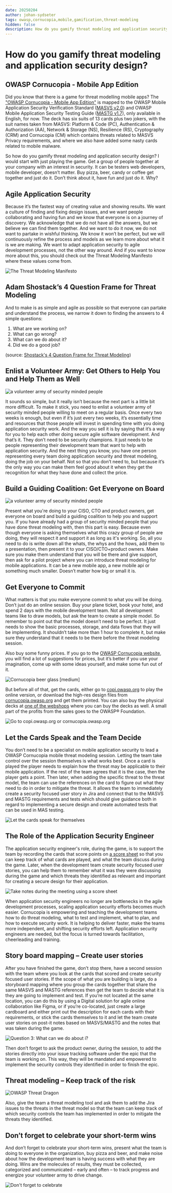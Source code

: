 ```yaml
---
date: 20250204
author: johan-sydseter
tags: owasp,cornucopia,mobile,gamification,threat-modeling
hidden: false
description: How do you gamify threat modeling and application security design?
---
```

# How do you gamify threat modeling and application security design?

## OWASP Cornucopia - Mobile App Edition

Did you know that there is a game for threat modelling mobile apps? The ["OWASP Cornucopia - Mobile App Edition"](https://cornucopia.owasp.org/cards) is mapped to the OWASP Mobile Application Security Verification Standard ([MASVS v2.0](https://mas.owasp.org/MASVS/)) and OWASP Mobile Application Security Testing Guide ([MASTG v1.7](https://mas.owasp.org/MASTG/)), only available in English, for now. The deck has six suits of 13 cards plus two jokers, with the suit names taken from MASVS: Platform & Code (PC), Authentication & Authorization (AA), Network & Storage (NS), Resilience (RS), Cryptography (CRM) and Cornucopia (CM) which contains threats related to MASVS Privacy requirements, and where we also have added some nasty cards related to mobile malware.

So how do you gamify threat modeling and application security design? I would start with just playing the game. Get a group of people together at your company with an interest in security. It can be testers web developers, mobile developer, doesn’t matter. Buy pizza, beer, candy or coffee get together and just do it. Don’t think about it, have fun and just do it. Why?

## Agile Application Security

Because it’s the fastest way of creating value and showing results.
We want a culture of finding and fixing design issues, and we want people collaborating and having fun and we know that everyone is on a journey of discovery. We acknowledge that we do not have all the answers, but we believe we can find them together.
And we want to do it now, we do not want to partake in wishful thinking.
We know it won’t be perfect, but we will continuously refine the process and models as we learn more about what it is we are making.
We want to adapt application security to agile development processes, not the other way around.
And if you want to know more about this, you should check out the Threat Modeling Manifesto where these values come from.

![The Threat Modeling Manifesto](agile-app-sec.png)

## Adam Shostack’s 4 Question Frame for Threat Modeling

And to make is as simple and agile as possible so that everyone can partake and understand the process, we narrow it down to finding the answers to 4 simple questions:

1. What are we working on?
2. What can go wrong?
3. What can we do about it?
4. Did we do a good job?

(source: [Shostack's 4 Question Frame for Threat Modeling](https://github.com/adamshostack/4QuestionFrame))

## Enlist a Volunteer Army: Get Others to Help You and Help Them as Well

![a volunteer army of security minded people](army.jpg)

It sounds so simple, but it really isn’t because the next part is a little bit more difficult. To make it stick, you need to enlist a volunteer army of security minded people willing to meet on a regular basis. Once every two weeks is enough, but even if it’s just every two weeks, it’s essentially time and resources that those people will invest in spending time with you doing application security work.
And the way you sell it is by saying that it’s a way for you to help each other doing secure agile software development. And that’s it.
They don’t need to be security champions. It just needs to be people representing their development team that want to help with application security.
And the next thing you know, you have one person representing every team doing application security and threat modeling, doing the job on your behalf.
Not so that you don’t need to, but because it’s the only way you can make them feel good about it when they get the recognition for what they have done and collect the price.

## Build a Guiding Coalition: Get Everyone on Board

![a volunteer army of security minded people](present.png)

Present what you're doing to your CISO, CTO and product owners, get everyone on board and build a guiding coalition to help you and support you.
If you have already had a group of security minded people that you have done threat modeling with, then this part is easy.
Because even though everyone is asking themselves what this crazy group of people are doing, they will respect it and support it as long as it's working.
So, all you need to do is write down all the whats, the whys and the hows, add them to a presentation, then present it to your CISO/CTO+product owners.
Make sure you make them understand that you will be there and give support, then ask for a pilot project where you can introduce threat modeling for mobile applications.
It can be a new mobile app, a new mobile api or something much smaller. Doesn’t matter how big or small it is.

## Get Everyone to Commit

What matters is that you make everyone commit to what you will be doing.
Don’t just do an online session. Buy your plane ticket, book your hotel, and spend 2 days with the mobile development team.
Not all development teams like to draw models, but ask the team to create a simple model. So remember to point out that the model doesn’t need to be perfect. It just needs to show the basic processes, storage, and data flows that they will be implementing.
It shouldn’t take more than 1 hour to complete it, but make sure they understand that it needs to be there before the threat modeling session.

Also buy some funny prices. If you go to the [OWASP Cornucopia website](/swags), you will find a lot of suggestions for prices, but it’s better if you use your imagination, come up with some ideas yourself, and make some fun out of it.

![Cornucopia beer glass [medium]](cornucopia_beer_glass.png)

But before all of that, get the cards, either go to [copi.owasp.org](https://copi.owasp.org "[external]") to play the online version, or download the high-res design files from [cornucopia.owasp.org](/printing) and get them printed. You can also buy the physical decks at [one of the webshops](/webshop) where you can buy the decks as well. A small part of the profits from the sales goes to the OWASP® Foundation.

![Go to copi.owasp.org or cornucopia.owasp.org](get-cards.png)

## Let the Cards Speak and the Team Decide

You don’t need to be a specialist on mobile application security to lead a OWASP Cornucopia mobile threat modeling session. Letting the team take control over the session themselves is what works best. Once a card is played the player needs to explain how the threat may be applicable to their mobile application. If the rest of the team agrees that it is the case, then the player gets a point. Then later, when adding the specific threat to the threat model, the team can use the references on the card to figure out what they need to do in order to mitigate the threat. It allows the team to immediately create a security focused user story in Jira and connect that to the MASVS and MASTG requirements and tests which should give guidance both in regard to implementing a secure design and create automated tests that can be used in MAS testing.

![Let the cards speak for themselves](card-speak.png)

## The Role of the Application Security Engineer

The application security engineer's role, during the game, is to support the team by recording the cards that score points on [a score sheet](https://owasp.org/www-project-cornucopia/assets/files/cornucopia-scoresheet-mobileapp.pdf) so that you can keep track of what cards are played, and what the team discuss during the game. Later, when the development team create security focused user stories, you can help them to remember what it was they were discussing during the game and which threats they identified as relevant and important for creating a secure design for their application.

![Take notes during the meeting using a score sheet](notes.png)

When application security engineers no longer are bottlenecks in the agile development processes, scaling application security efforts becomes much easier. Cornucopia is empowering and teaching the development teams how to do threat modeling, what to test and implement, what to plan, and how to execute security work. It is helping to deliver faster, make the teams more independent, and shifting security efforts left. Application security engineers are needed, but the focus is turned towards facilitation, cheerleading and training.

## Story board mapping – Create user stories

After you have finished the game, don’t stop there, have a second session with the team where you look at the cards that scored and create security focused user stories. If the scope of what you are building is large, do a storyboard mapping where you group the cards together that share the same MASVS and MASTG references then get the team to decide what it is they are going to implement and test. If you’re not located at the same location, you can do this by using a Digital solution for agile online collaboration like Figma, or if you’re co-located, just create a large cardboard and either print out the description for each cards with their requirements, or stick the cards themselves to it and let the team create user stories on post-it notes based on MASVS/MASTG and the notes that was taken during the game.

![Question 3: What can we do about i?](what-can-we-do-about-it.png)

Then don’t forget to ask the product owner, during the session, to add the stories directly into your issue tracking software under the epic that the team is working on. This way, they will be mandated and empowered to implement the security controls they identified in order to finish the epic.

## Threat modeling – Keep track of the risk

![OWASP Threat Dragon](OWASP-Threat-Dragon.jpg)

Also, give the team a threat modeling tool and ask them to add the Jira issues to the threats in the threat model so that the team can keep track of which security controls the team has implemented in order to mitigate the threats they identified.

## Don’t forget to celebrate your short-term wins

And don’t forget to celebrate your short-term wins, present what the team is doing to everyone in the organization, buy pizza and beer, and make noise about how the development team is having success with what they are doing. Wins are the molecules of results, they must be collected, categorized and communicated – early and often – to track progress and energize your volunteer army to drive change.

![Don't forget to celebrate](celebrate.jpg)
